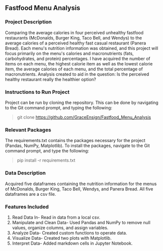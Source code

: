 <p align="center"><h2>Fastfood Menu Analysis</h2></p> 

  

<h3>Project Description</h3> 

Comparing the average calories in four perceived unhealthy fastfood restaurants (McDonalds, Burger King, Taco Bell, and Wendys) to the average calories of a perceived healthy fast casual restaurant (Panera Bread). Each menu's nutrition information was obtained, and this project will focus primarily on the menu's calories and macronutrients (fats, carbohydrates, and protein) percentages. I have acquired the number of items on each menu, the highest calorie item as well as the lowest calorie item, the average calories of each menu, and the total percentage of macronutrients. Analysis created to aid in the question: Is the perceived healthy restaurant really the healthier option? 

  

<h3>Instructions to Run Project</h3> 

Project can be run by cloning the repository. This can be done by navigating to the Git command prompt, and typing the following: <blockquote> git clone https://github.com/GraceEnsign/Fastfood_Menu_Analysis</blockquote> 

  

<h3>Relevant Packages</h3> 

The requirements.txt contains the packages necessary for the project (Pandas, NumPy, Matplotlib). To install the packages, navigate to the Git command prompt, and type the following: <blockquote>pip install -r requirements.txt</blockquote> 

  

<h3>Data Description</h3> 

Acquired five dataframes containing the nutrition information for the menus of McDonalds, Burger King, Taco Bell, Wendys, and Panera Bread. All five dataframes are a csv file.  

  

<h3>Features Included</h3> 

<ol><li>Read Data In- Read in data from a local csv.</li> 

  <li>Manipulate and Clean Data- Used Pandas and NumPy to remove null values, organize columns, and assign variables.</li> 

  <li>Analyze Data- Created custom functions to operate data.</li> 

  <li>Visualize Data- Created two plots with Matplotlib.</li> 

  <li>Interpret Data- Added markdown cells in Jupyter Notebook.</li><ol> 